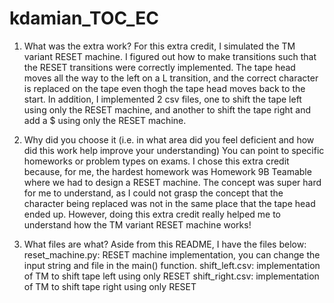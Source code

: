 # kdamian_TOC_EC
1. What was the extra work?
For this extra credit, I simulated the TM variant RESET machine. I figured out how to make transitions such that the RESET transitions were correctly implemented. The tape head moves all the way to the left on a L transition, and the correct character is replaced on the tape even thogh the tape head moves back to the start. In addition, I implemented 2 csv files, one to shift the tape left using only the RESET machine, and another to shift the tape right and add a $ using only the RESET machine. 

2. Why did you choose it (i.e. in what area did you feel deficient and how did this work help improve your understanding) You can point to specific homeworks or problem types on exams.
I chose this extra credit because, for me, the hardest homework was Homework 9B Teamable where we had to design a RESET machine. The concept was super hard for me to understand, as I could not grasp the concept that the character being replaced was not in the same place that the tape head ended up. However, doing this extra credit really helped me to understand how the TM variant RESET machine works!

3. What files are what?
Aside from this README, I have the files below:
reset_machine.py: RESET machine implementation, you can change the input string and file in the main() function.
shift_left.csv: implementation of TM to shift tape left using only RESET
shift_right.csv: implementation of TM to shift tape right using only RESET

